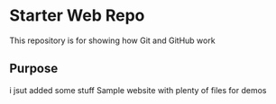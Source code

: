 # Starter Web Repo

This repository is for showing how Git and GitHub work

## Purpose
i jsut added some stuff
Sample website with plenty of files for demos
